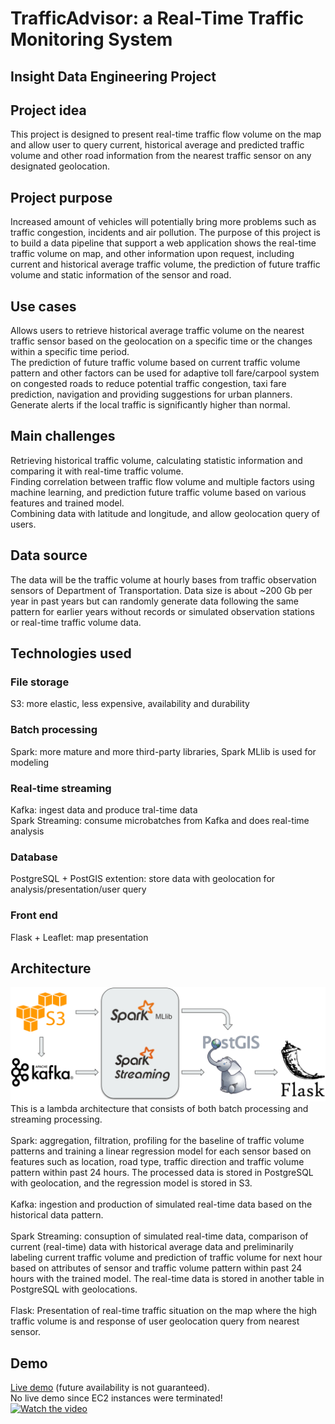 # TrafficAdvisor: a Real-Time Traffic Monitoring System
## Insight Data Engineering Project
## Project idea
This project is designed to present real-time traffic flow volume on the map and allow user to query current, historical average and predicted traffic volume and other road information from the nearest traffic sensor on any designated geolocation.
## Project purpose
Increased amount of vehicles will potentially bring more problems such as traffic congestion, incidents and air pollution. The purpose of this project is to build a data pipeline that support a web application shows the real-time traffic volume on map, and other information upon request, including current and historical average traffic volume, the prediction of future traffic volume and static information of the sensor and road.
## Use cases
Allows users to retrieve historical average traffic volume on the nearest traffic sensor based on the geolocation on a specific time or the changes within a specific time period.<br>
The prediction of future traffic volume based on current traffic volume pattern and other factors can be used for adaptive toll fare/carpool system on congested roads to reduce potential traffic congestion, taxi fare prediction, navigation and providing suggestions for urban planners.<br>
Generate alerts if the local traffic is significantly higher than normal.
## Main challenges
Retrieving historical traffic volume, calculating statistic information and comparing it with real-time traffic volume.<br>
Finding correlation between traffic flow volume and multiple factors using machine learning, and prediction future traffic volume based on various features and trained model.<br>
Combining data with latitude and longitude, and allow geolocation query of users.
## Data source
The data will be the traffic volume at hourly bases from traffic observation sensors of Department of Transportation. Data size is about ~200 Gb per year in past years but can randomly generate data following the same pattern for earlier years without records or simulated observation stations or real-time traffic volume data.<br>
## Technologies used
### File storage
S3: more elastic, less expensive, availability and durability
### Batch processing
Spark: more mature and more third-party libraries, Spark MLlib is used for modeling
### Real-time streaming
Kafka: ingest data and produce tral-time data<br>
Spark Streaming: consume microbatches from Kafka and does real-time analysis
### Database
PostgreSQL + PostGIS extention: store data with geolocation for analysis/presentation/user query
### Front end
Flask + Leaflet: map presentation
## Architecture
![image](https://raw.githubusercontent.com/YIZHUSTC/InsightDE/master/architecture.png)
This is a lambda architecture that consists of both batch processing and streaming processing.<br><br>
Spark: aggregation, filtration, profiling for the baseline of traffic volume patterns and training a linear regression model for each sensor based on features such as location, road type, traffic direction and traffic volume pattern within past 24 hours. The processed data is stored in PostgreSQL with geolocation, and the regression model is stored in S3.<br><br>
Kafka: ingestion and production of simulated real-time data based on the historical data pattern.<br><br>
Spark Streaming: consuption of simulated real-time data, comparison of current (real-time) data with historical average data and preliminarily labeling current traffic volume and prediction of traffic volume for next hour based on attributes of sensor and traffic volume pattern within past 24 hours with the trained model. The real-time data is stored in another table in PostgreSQL with geolocations.<br><br>
Flask: Presentation of real-time traffic situation on the map where the high traffic volume is and response of user geolocation query from nearest sensor.
## Demo
[Live demo](http://54.148.44.73:5000/) (future availability is not guaranteed).<br>
No live demo since EC2 instances were terminated!<br>
[![Watch the video](https://lh3.googleusercontent.com/Ned_Tu_ge6GgJZ_lIO_5mieIEmjDpq9kfgD05wapmvzcInvT4qQMxhxq_hEazf8ZsqA=s180-rw)](https://www.youtube-nocookie.com/embed/PudAhKbvdb0)
